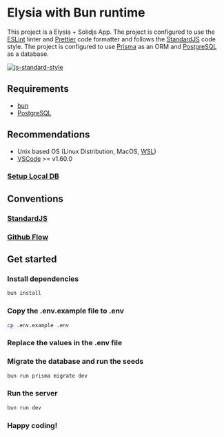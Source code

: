 # Elysia with Bun runtime

This project is a Elysia + Solidjs App. The project is configured to use the [ESLint](https://eslint.org/) linter and [Prettier](https://prettier.io/) code formatter and follows the [StandardJS](https://standardjs.com/) code style.
The project is configured to use [Prisma](https://www.prisma.io/) as an ORM and [PostgreSQL](https://www.postgresql.org/) as a database.

[![js-standard-style](https://cdn.rawgit.com/standard/standard/master/badge.svg)](http://standardjs.com)

## Requirements

- [bun](https://bun.sh)
- [PostgreSQL](https://www.postgresql.org/)

## Recommendations

- Unix based OS (Linux Distribution, MacOS, [WSL](./docs/wsl.md))
- [VSCode](https://code.visualstudio.com/) >= v1.60.0

### [Setup Local DB](./docs/db.md)

## Conventions

### [StandardJS](./docs/standard-with-typescript.md)

### [Github Flow](./docs/github-flow.md)

## Get started

### Install dependencies

```sh
bun install
```

### Copy the .env.example file to .env

```sh
cp .env.example .env
```

### Replace the values in the .env file

### Migrate the database and run the seeds

```sh
bun run prisma migrate dev
```

### Run the server

```sh
bun run dev
```

### Happy coding!
